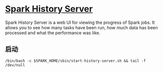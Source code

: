 # [Spark History Server](https://spark.apache.org/docs/latest/monitoring.html#spark-history-server-configuration-options)

Spark History Server is a web UI for viewing the progress of Spark jobs. It allows you to see how many tasks have been run, how much data has been processed and what the performance was like.

## 启动

```shell script
/bin/bash -c $SPARK_HOME/sbin/start-history-server.sh && tail -f /dev/null

```

